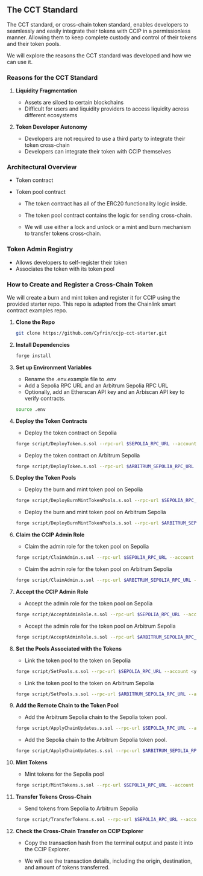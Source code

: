 ## The CCT Standard

The CCT standard, or cross-chain token standard, enables developers to seamlessly and easily integrate their tokens with CCIP in a permissionless manner. Allowing them to keep complete custody and control of their tokens and their token pools.

We will explore the reasons the CCT standard was developed and how we can use it.

### Reasons for the CCT Standard

1. **Liquidity Fragmentation**

    - Assets are siloed to certain blockchains
    - Difficult for users and liquidity providers to access liquidity across different ecosystems

2. **Token Developer Autonomy**

    - Developers are not required to use a third party to integrate their token cross-chain
    - Developers can integrate their token with CCIP themselves

### Architectural Overview

- Token contract
- Token pool contract

    - The token contract has all of the ERC20 functionality logic inside.
    - The token pool contract contains the logic for sending cross-chain.

    - We will use either a lock and unlock or a mint and burn mechanism to transfer tokens cross-chain.

### Token Admin Registry

- Allows developers to self-register their token
- Associates the token with its token pool

###  How to Create and Register a Cross-Chain Token

We will create a burn and mint token and register it for CCIP using the provided starter repo. This repo is adapted from the Chainlink smart contract examples repo.

1. **Clone the Repo**

    ```bash
    git clone https://github.com/Cyfrin/ccjp-cct-starter.git
    ```

2. **Install Dependencies**

    ```bash
    forge install
    ```

3. **Set up Environment Variables**

    - Rename the .env.example file to .env
    -  Add a Sepolia RPC URL and an Arbitrum Sepolia RPC URL
    -  Optionally, add an Etherscan API key and an Arbiscan API key to verify contracts.

    ```bash
    source .env
    ```

4. **Deploy the Token Contracts**

    - Deploy the token contract on Sepolia

    ```bash
    forge script/DeployToken.s.sol --rpc-url $SEPOLIA_RPC_URL --account <your-keystore-name> --broadcast --sender <your-address>
    ```

    - Deploy the token contract on Arbitrum Sepolia

    ```bash
    forge script/DeployToken.s.sol --rpc-url $ARBITRUM_SEPOLIA_RPC_URL --account <your-keystore-name> --broadcast --sender <your-address>
    ```

5. **Deploy the Token Pools**

    - Deploy the burn and mint token pool on Sepolia

    ```bash
    forge script/DeployBurnMintTokenPools.s.sol --rpc-url $SEPOLIA_RPC_URL --account <your-keystore-name> --broadcast --sender <your-address>
    ```

    - Deploy the burn and mint token pool on Arbitrum Sepolia

    ```bash
    forge script/DeployBurnMintTokenPools.s.sol --rpc-url $ARBITRUM_SEPOLIA_RPC_URL --account <your-keystore-name> --broadcast --sender <your-address>
    ```

6. **Claim the CCIP Admin Role**

    - Claim the admin role for the token pool on Sepolia

    ```bash
    forge script/ClaimAdmin.s.sol --rpc-url $SEPOLIA_RPC_URL --account <your-keystore-name> --broadcast --sender <your-address>
    ```

    - Claim the admin role for the token pool on Arbitrum Sepolia

    ```bash
    forge script/ClaimAdmin.s.sol --rpc-url $ARBITRUM_SEPOLIA_RPC_URL --account <your-keystore-name> --broadcast --sender <your-address>
    ```

7. **Accept the CCIP Admin Role**

    - Accept the admin role for the token pool on Sepolia

    ```bash
    forge script/AcceptAdminRole.s.sol --rpc-url $SEPOLIA_RPC_URL --account <your-keystore-name> --broadcast --sender <your-address>
    ```

    - Accept the admin role for the token pool on Arbitrum Sepolia

    ```bash
    forge script/AcceptAdminRole.s.sol --rpc-url $ARBITRUM_SEPOLIA_RPC_URL --account <your-keystore-name> --broadcast --sender <your-address>
    ```

8. **Set the Pools Associated with the Tokens**

    - Link the token pool to the token on Sepolia

    ```bash
    forge script/SetPools.s.sol --rpc-url $SEPOLIA_RPC_URL --account <your-keystore-name> --broadcast --sender <your-address>
    ```

    - Link the token pool to the token on Arbitrum Sepolia

    ```bash
    forge script/SetPools.s.sol --rpc-url $ARBITRUM_SEPOLIA_RPC_URL --account <your-keystore-name> --broadcast --sender <your-address>
    ```

9. **Add the Remote Chain to the Token Pool**

    - Add the Arbitrum Sepolia chain to the Sepolia token pool.

    ```bash
    forge script/ApplyChainUpdates.s.sol --rpc-url $SEPOLIA_RPC_URL --account <your-keystore-name> --broadcast --sender <your-address>
    ```

    - Add the Sepolia chain to the Arbitrum Sepolia token pool.

    ```bash
    forge script/ApplyChainUpdates.s.sol --rpc-url $ARBITRUM_SEPOLIA_RPC_URL --account <your-keystore-name> --broadcast --sender <your-address>
    ```

10. **Mint Tokens**

    - Mint tokens for the Sepolia pool

    ```bash
    forge script/MintTokens.s.sol --rpc-url $SEPOLIA_RPC_URL --account <your-keystore-name> --broadcast --sender <your-address>
    ```

11. **Transfer Tokens Cross-Chain**

    - Send tokens from Sepolia to Arbitrum Sepolia

    ```bash
    forge script/TransferTokens.s.sol --rpc-url $SEPOLIA_RPC_URL --account <your-keystore-name> --broadcast <your-address>
    ```

12. **Check the Cross-Chain Transfer on CCIP Explorer**

    - Copy the transaction hash from the terminal output and paste it into the CCIP Explorer.

    - We will see the transaction details, including the origin, destination, and amount of tokens transferred.
